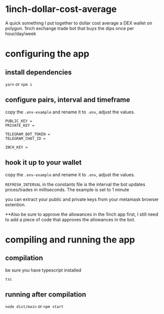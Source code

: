 # 1inch-dollar-cost-average


A quick something I put together to dollar cost average a DEX wallet on polygon.
1inch exchange trade bot that buys the dips once per hour/day/week

# configuring the app

## install dependencies

`yarn` or `npm i`

## configure pairs, interval and timeframe

copy the `.env-example` and rename it to `.env`, adjust the values.

```
PUBLIC_KEY = 
PRIVATE_KEY = 

TELEGRAM_BOT_TOKEN = 
TELEGRAM_CHAT_ID = 

INCH_KEY = 

```

## hook it up to your wallet

copy the `.env-example` and rename it to `.env`, adjust the values.

`REFRESH_INTERVAL` in the constants file is the interval the bot updates prices/trades in milliseconds. The example is set to 1 minute

you can extract your public and private keys from your metamask browser extention.

\*\*Also be sure to approve the allowances in the 1inch app first, I still need to add a piece of code that approves the allowances in the bot.

# compiling and running the app

## compilation

be sure you have typescript installed

`tsc`

## running after compilation

`node dist/main` or `npm start`
